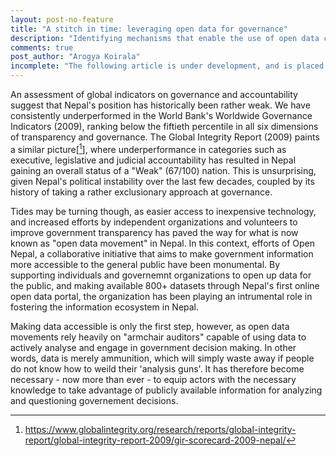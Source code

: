 ```yaml
---
layout: post-no-feature
title: "A stitch in time: leveraging open data for governance"
description: "Identifying mechanisms that enable the use of open data could be key to achieving government accountability and transparency." 
comments: true
post_author: "Arogya Koirala"
incomplete: "The following article is under development, and is placed in this website for testing purposes only"
---
```


An assessment of global indicators on governance and accountability suggest that Nepal's position has historically been rather weak. We have consistently underperformed in the World Bank's Worldwide Governance Indicators (2009), ranking below the fiftieth percentile in all six dimensions of transparency and governance. The Global Integrity Report (2009) paints a similar picture[[^2]], where underperformance in categories such as executive, legislative and judicial accountability has resulted in Nepal gaining an overall status of a "Weak" (67/100) nation. This is unsurprising, given Nepal's political instability over the last few decades, coupled by its history of taking a rather exclusionary approach at governance.

Tides may be turning though, as easier access to inexpensive technology, and increased efforts by independent organizations and volunteers to improve government transparency has paved the way for what is now known as "open data movement" in Nepal. In this context, efforts of Open Nepal, a collaborative initiative that aims to make government information more accessible to the general public have been monumental. By supporting individuals and governemnt organizations to open up data for the public, and making available 800+ datasets through Nepal's first online open data portal, the organization has been playing an intrumental role in fostering the information ecosystem in Nepal.

Making data accessible is only the first step, however, as open data movements rely heavily on "armchair auditors" capable of using data to actively analyse and engage in government decision making. In other words, data is merely ammunition, which will simply waste away if people do not know how to weild their 'analysis guns'. It has therefore become necessary - now more than ever - to equip actors with the necessary knowledge to take advantage of publicly available information for analyzing and questioning governement decisions.   


[^1]: Burtot, J. C., Jaeger, P. T., & Grimes, J. M. (2010) Using ICTs to create a culture of transparency: E-government and social media as openness and anti-corruption tools for societies. Government Information Quarterly, 27, 264–271

[^2]: https://www.globalintegrity.org/research/reports/global-integrity-report/global-integrity-report-2009/gir-scorecard-2009-nepal/

[^3]: https://www.europeandataportal.eu/sites/default/files/2013_open_data_in_developing_countries.pdf
